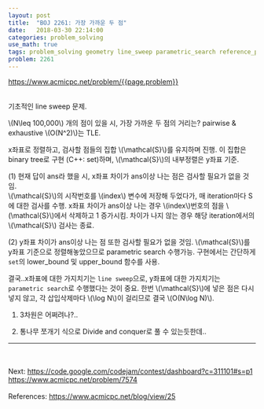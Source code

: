 ```yaml
---
layout: post
title:  "BOJ 2261: 가장 가까운 두 점"
date:   2018-03-30 22:14:00
categories: problem_solving
use_math: true
tags: problem_solving geometry line_sweep parametric_search reference_problem
problem: 2261
---
```


<a target="_blank" href="https://www.acmicpc.net/problem/{{page.problem}}">https://www.acmicpc.net/problem/{{page.problem}}</a><br/><br/>
  
기초적인 line sweep 문제.


\\(N\leq 100,000\\) 개의 점이 있을 시, 가장 가까운 두 점의 거리는? pairwise & exhaustive \\(O(N^2)\\)는 TLE.


x좌표로 정렬하고, 검사할 점들의 집합 \\(\mathcal{S}\\)를 유지하며 진행. 이 집합은 binary tree로 구현 (C++: set)하며, \\(\mathcal{S}\\)의 내부정렬은 y좌표 기준.



(1) 현재 답이 ans라 했을 시, x좌표 차이가 ans이상 나는 점은 검사할 필요가 없을 것임.  
\\(\mathcal{S}\\)의 시작번호를 \\(index\\) 변수에 저장해 두었다가, 매 iteration마다 S에 대한 검사를 수행. x좌표 차이가 ans이상 나는 경우 \\(index\\)번호의 점을 \\(\mathcal{S}\\)에서 삭제하고 1 증가시킴. 차이가 나지 않는 경우 해당 iteration에서의 \\(\mathcal{S}\\) 검사는 종료.



(2) y좌표 차이가 ans이상 나는 점 또한 검사할 필요가 없을 것임. \\(\mathcal{S}\\)를 y좌표 기준으로 정렬해놓았으므로 parametric search 수행가능. 구현에서는 간단하게 `set`의 lower_bound 및 upper_bound 함수를 사용.


결국..x좌표에 대한 가지치기는 `line sweep`으로, y좌표에 대한 가지치기는 `parametric search`로 수행했다는 것이 중요. 한번 \\(\mathcal{S}\\)에 넣은 점은 다시 넣지 않고, 각 삽입삭제마다 \\(\log N\\)이 걸리므로 결국 \\(O(N\log N)\\).



1. 3차원은 어쩌려나?..

2. 통나무 쪼개기 식으로 Divide and conquer로 풀 수 있는듯한데..
<hr>
<br/><br/>
Next:  
<a href="https://code.google.com/codejam/contest/dashboard?c=311101#s=p1" target="_blank">https://code.google.com/codejam/contest/dashboard?c=311101#s=p1</a>  
<a href="https://www.acmicpc.net/problem/7574" target="_blank">https://www.acmicpc.net/problem/7574</a>
<br/><br/>
References:  
<a href="https://www.acmicpc.net/blog/view/25" target="_blank">https://www.acmicpc.net/blog/view/25</a>